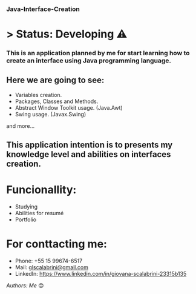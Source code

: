 ### <hl>Java-Interface-Creation</hl>

# > Status: Developing ⚠️

### This is an application planned by me for start learning how to create an interface using Java programming language.

## Here we are going to see:

+ Variables creation.
+ Packages, Classes and Methods.
+ Abstract Window Toolkit usage. (Java.Awt) 
+ Swing usage. (Javax.Swing)

and more...

## This application intention is to presents my knowledge level and abilities on interfaces creation.

# Funcionallity:

+ Studying
+ Abilities for resumé
+ Portfolio

# For conttacting me:

+ Phone: +55 15 99674-6517
+ Mail: glscalabrini@gmail.com
+ LinkedIn: https://www.linkedin.com/in/giovana-scalabrini-23315b135

*_Authors:_* _Me_ 😊
